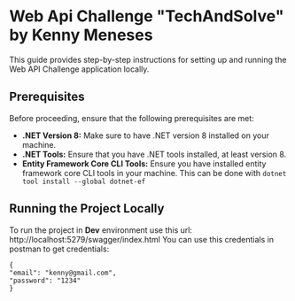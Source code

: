 # Web Api Challenge "TechAndSolve" by Kenny Meneses

This guide provides step-by-step instructions for setting up and running the Web API Challenge application locally.

## Prerequisites

Before proceeding, ensure that the following prerequisites are met:

- **.NET Version 8:** Make sure to have .NET version 8 installed on your machine.
- **.NET Tools:** Ensure that you have .NET tools installed, at least version 8.
- **Entity Framework Core CLI Tools:** Ensure you have installed entity framework core CLI tools in your machine. This can be done with ```dotnet tool install --global dotnet-ef```

## Running the Project Locally
To run the project in **Dev** environment use this url: http://localhost:5279/swagger/index.html
You can use this credentials in postman to get credentials:
```
{
"email": "kenny@gmail.com",
"password": "1234"
}
```

